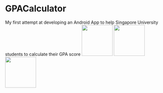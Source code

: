 # GPACalculator
My first attempt at developing an Android App to help Singapore University students to calculate their GPA score
<img src="https://user-images.githubusercontent.com/29830837/128147145-7f015bad-469d-4e57-a9aa-d19f807511d6.jpeg" width="100" height="100">
<img src="https://user-images.githubusercontent.com/29830837/128147153-8cbebaed-02bb-44b7-8ad2-0be330f98239.jpeg" width="100" height="100">
<img src="https://user-images.githubusercontent.com/29830837/128147160-b50448db-e043-498b-b101-cc4dfd5515c7.jpeg" width="100" height="100">

